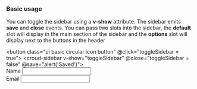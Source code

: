 ### Basic usage
You can toggle the sidebar using a **v-show** attribute. The sidebar emits **save** and **close** events. You can pass two slots into the sidebar, the **default** slot will display in the main section of the sidebar and the **options** slot will display next to the buttons in the header
    <div>
        <button class="ui basic circular icon button" @click="toggleSidebar = true">
            <i class="blue edit icon"></i>
        </button>
        <croud-sidebar v-show="toggleSidebar" @close="toggleSidebar = false" @save="alert('Saved')">
            <croud-overflow-menu slot="options"  :options="[{name: 'Delete', method() {}, icon: 'red close'}]"></croud-overflow-menu>
            <div class="ui very padded basic segment">
                <div class="ui form">
                    <div class="field">
                        <label>Name</label>
                        <input />
                    </div>
                    <div class="field">
                        <label>Email</label>
                        <input />
                    </div>
                </div>
            </div>
        </croud-sidebar>
    </div>

